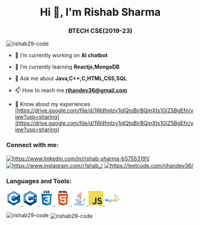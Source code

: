 <h1 align="center">Hi 👋, I'm Rishab Sharma</h1>
<h3 align="center">BTECH CSE(2019-23)</h3>

<p align="left"> <img src="https://komarev.com/ghpvc/?username=rishab29-code&label=Profile%20views&color=0e75b6&style=flat" alt="rishab29-code" /> </p>

- 🔭 I’m currently working on **AI chatbot**

- 🌱 I’m currently learning **Reactjs,MongoDB**

- 💬 Ask me about **Java,C++,C,HTML,CSS,SQL**

- 📫 How to reach me **rihandev36@gmail.com**

- 📄 Know about my experiences [https://drive.google.com/file/d/1Wdfmlzy1jdQtoBirBQmXts1GlZ5BgEfn/view?usp=sharing](https://drive.google.com/file/d/1Wdfmlzy1jdQtoBirBQmXts1GlZ5BgEfn/view?usp=sharing)

<h3 align="left">Connect with me:</h3>
<p align="left">
<a href="https://linkedin.com/in/https://www.linkedin.com/in/rishab-sharma-b57553191/" target="blank"><img align="center" src="https://raw.githubusercontent.com/rahuldkjain/github-profile-readme-generator/master/src/images/icons/Social/linked-in-alt.svg" alt="https://www.linkedin.com/in/rishab-sharma-b57553191/" height="30" width="40" /></a>
<a href="https://instagram.com/https://www.instagram.com/r1shab_/" target="blank"><img align="center" src="https://raw.githubusercontent.com/rahuldkjain/github-profile-readme-generator/master/src/images/icons/Social/instagram.svg" alt="https://www.instagram.com/r1shab_/" height="30" width="40" /></a>
<a href="https://www.leetcode.com/https://leetcode.com/rihandev36/" target="blank"><img align="center" src="https://raw.githubusercontent.com/rahuldkjain/github-profile-readme-generator/master/src/images/icons/Social/leet-code.svg" alt="https://leetcode.com/rihandev36/" height="30" width="40" /></a>
</p>

<h3 align="left">Languages and Tools:</h3>
<p align="left"> <a href="https://www.cprogramming.com/" target="_blank" rel="noreferrer"> <img src="https://raw.githubusercontent.com/devicons/devicon/master/icons/c/c-original.svg" alt="c" width="40" height="40"/> </a> <a href="https://www.w3schools.com/cpp/" target="_blank" rel="noreferrer"> <img src="https://raw.githubusercontent.com/devicons/devicon/master/icons/cplusplus/cplusplus-original.svg" alt="cplusplus" width="40" height="40"/> </a> <a href="https://www.w3schools.com/css/" target="_blank" rel="noreferrer"> <img src="https://raw.githubusercontent.com/devicons/devicon/master/icons/css3/css3-original-wordmark.svg" alt="css3" width="40" height="40"/> </a> <a href="https://www.w3.org/html/" target="_blank" rel="noreferrer"> <img src="https://raw.githubusercontent.com/devicons/devicon/master/icons/html5/html5-original-wordmark.svg" alt="html5" width="40" height="40"/> </a> <a href="https://www.java.com" target="_blank" rel="noreferrer"> <img src="https://raw.githubusercontent.com/devicons/devicon/master/icons/java/java-original.svg" alt="java" width="40" height="40"/> </a> <a href="https://developer.mozilla.org/en-US/docs/Web/JavaScript" target="_blank" rel="noreferrer"> <img src="https://raw.githubusercontent.com/devicons/devicon/master/icons/javascript/javascript-original.svg" alt="javascript" width="40" height="40"/> </a> <a href="https://www.mysql.com/" target="_blank" rel="noreferrer"> <img src="https://raw.githubusercontent.com/devicons/devicon/master/icons/mysql/mysql-original-wordmark.svg" alt="mysql" width="40" height="40"/> </a> </p>

<p><img align="left" src="https://github-readme-stats.vercel.app/api/top-langs?username=rishab29-code&show_icons=true&locale=en&layout=compact" alt="rishab29-code" /></p>

<p>&nbsp;<img align="center" src="https://github-readme-stats.vercel.app/api?username=rishab29-code&show_icons=true&locale=en" alt="rishab29-code" /></p>
